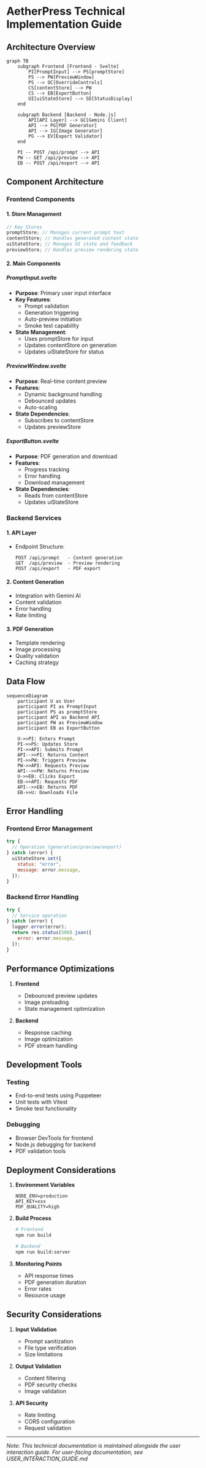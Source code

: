 # AetherPress Technical Implementation Guide

## Architecture Overview

```mermaid
graph TB
    subgraph Frontend [Frontend - Svelte]
        PI[PromptInput] --> PS[promptStore]
        PS --> PW[PreviewWindow]
        PS --> OC[OverrideControls]
        CS[contentStore] --> PW
        CS --> EB[ExportButton]
        UI[uiStateStore] --> SD[StatusDisplay]
    end

    subgraph Backend [Backend - Node.js]
        API[API Layer] --> GC[Gemini Client]
        API --> PG[PDF Generator]
        API --> IG[Image Generator]
        PG --> EV[Export Validator]
    end

    PI -- POST /api/prompt --> API
    PW -- GET /api/preview --> API
    EB -- POST /api/export --> API
```

## Component Architecture

### Frontend Components

#### 1. Store Management

```javascript
// Key Stores
promptStore; // Manages current prompt text
contentStore; // Handles generated content state
uiStateStore; // Manages UI state and feedback
previewStore; // Handles preview rendering state
```

#### 2. Main Components

##### PromptInput.svelte

- **Purpose**: Primary user input interface
- **Key Features**:
  - Prompt validation
  - Generation triggering
  - Auto-preview initiation
  - Smoke test capability
- **State Management**:
  - Uses promptStore for input
  - Updates contentStore on generation
  - Updates uiStateStore for status

##### PreviewWindow.svelte

- **Purpose**: Real-time content preview
- **Features**:
  - Dynamic background handling
  - Debounced updates
  - Auto-scaling
- **State Dependencies**:
  - Subscribes to contentStore
  - Updates previewStore

##### ExportButton.svelte

- **Purpose**: PDF generation and download
- **Features**:
  - Progress tracking
  - Error handling
  - Download management
- **State Dependencies**:
  - Reads from contentStore
  - Updates uiStateStore

### Backend Services

#### 1. API Layer

- Endpoint Structure:
  ```
  POST /api/prompt   - Content generation
  GET  /api/preview  - Preview rendering
  POST /api/export   - PDF export
  ```

#### 2. Content Generation

- Integration with Gemini AI
- Content validation
- Error handling
- Rate limiting

#### 3. PDF Generation

- Template rendering
- Image processing
- Quality validation
- Caching strategy

## Data Flow

```mermaid
sequenceDiagram
    participant U as User
    participant PI as PromptInput
    participant PS as promptStore
    participant API as Backend API
    participant PW as PreviewWindow
    participant EB as ExportButton

    U->>PI: Enters Prompt
    PI->>PS: Updates Store
    PI->>API: Submits Prompt
    API-->>PI: Returns Content
    PI->>PW: Triggers Preview
    PW->>API: Requests Preview
    API-->>PW: Returns Preview
    U->>EB: Clicks Export
    EB->>API: Requests PDF
    API-->>EB: Returns PDF
    EB->>U: Downloads File
```

## Error Handling

### Frontend Error Management

```javascript
try {
  // Operation (generation/preview/export)
} catch (error) {
  uiStateStore.set({
    status: "error",
    message: error.message,
  });
}
```

### Backend Error Handling

```javascript
try {
  // Service operation
} catch (error) {
  logger.error(error);
  return res.status(500).json({
    error: error.message,
  });
}
```

## Performance Optimizations

1. **Frontend**

   - Debounced preview updates
   - Image preloading
   - State management optimization

2. **Backend**
   - Response caching
   - Image optimization
   - PDF stream handling

## Development Tools

### Testing

- End-to-end tests using Puppeteer
- Unit tests with Vitest
- Smoke test functionality

### Debugging

- Browser DevTools for frontend
- Node.js debugging for backend
- PDF validation tools

## Deployment Considerations

1. **Environment Variables**

   ```
   NODE_ENV=production
   API_KEY=xxx
   PDF_QUALITY=high
   ```

2. **Build Process**

   ```bash
   # Frontend
   npm run build

   # Backend
   npm run build:server
   ```

3. **Monitoring Points**
   - API response times
   - PDF generation duration
   - Error rates
   - Resource usage

## Security Considerations

1. **Input Validation**

   - Prompt sanitization
   - File type verification
   - Size limitations

2. **Output Validation**

   - Content filtering
   - PDF security checks
   - Image validation

3. **API Security**
   - Rate limiting
   - CORS configuration
   - Request validation

---

_Note: This technical documentation is maintained alongside the user interaction guide. For user-facing documentation, see USER_INTERACTION_GUIDE.md_
